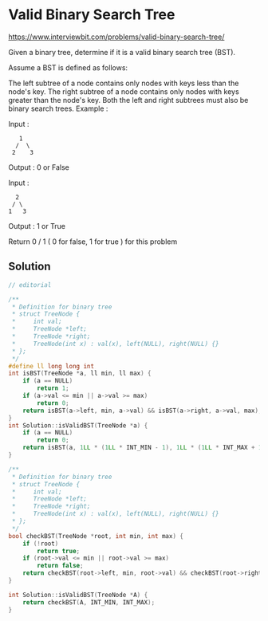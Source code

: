 # Valid Binary Search Tree

https://www.interviewbit.com/problems/valid-binary-search-tree/

Given a binary tree, determine if it is a valid binary search tree (BST).

Assume a BST is defined as follows:

The left subtree of a node contains only nodes with keys less than the node's key.
The right subtree of a node contains only nodes with keys greater than the node's key.
Both the left and right subtrees must also be binary search trees.
Example :

Input : 
```
   1
  /  \
 2    3
```

Output : 0 or False


Input : 
```
  2
 / \
1   3
```
Output : 1 or True 

Return 0 / 1 ( 0 for false, 1 for true ) for this problem


## Solution
```cpp
// editorial

/**
 * Definition for binary tree
 * struct TreeNode {
 *     int val;
 *     TreeNode *left;
 *     TreeNode *right;
 *     TreeNode(int x) : val(x), left(NULL), right(NULL) {}
 * };
 */
#define ll long long int
int isBST(TreeNode *a, ll min, ll max) {
    if (a == NULL)
        return 1;
    if (a->val <= min || a->val >= max)
        return 0;
    return isBST(a->left, min, a->val) && isBST(a->right, a->val, max);
}
int Solution::isValidBST(TreeNode *a) {
    if (a == NULL)
        return 0;
    return isBST(a, 1LL * (1LL * INT_MIN - 1), 1LL * (1LL * INT_MAX + 1));
}

/**
 * Definition for binary tree
 * struct TreeNode {
 *     int val;
 *     TreeNode *left;
 *     TreeNode *right;
 *     TreeNode(int x) : val(x), left(NULL), right(NULL) {}
 * };
 */
bool checkBST(TreeNode *root, int min, int max) {
    if (!root)
        return true;
    if (root->val <= min || root->val >= max)
        return false;
    return checkBST(root->left, min, root->val) && checkBST(root->right, root->val, max);
}

int Solution::isValidBST(TreeNode *A) {
    return checkBST(A, INT_MIN, INT_MAX);
}
```
